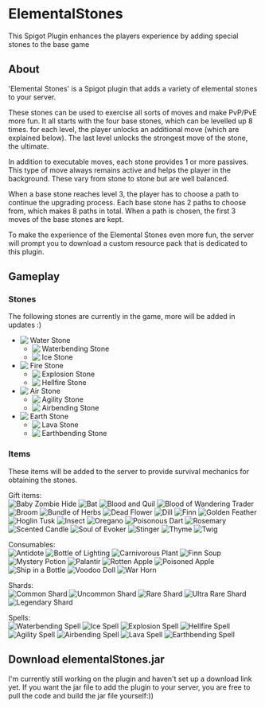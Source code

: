 # ElementalStones
This Spigot Plugin enhances the players experience by adding special stones to the base game

## About
'Elemental Stones' is a Spigot plugin that adds a variety of elemental stones to your server.

These stones can be used to exercise all sorts of moves and make PvP/PvE more fun. It all starts with the four base stones, which can be levelled up 8 times. for each level, the player unlocks an additional move (which are explained below). The last level unlocks the strongest move of the stone, the ultimate.

In addition to executable moves, each stone provides 1 or more passives. This type of move always remains active and helps the player in the background. These vary from stone to stone but are well balanced.

When a base stone reaches level 3, the player has to choose a path to continue the upgrading process. Each base stone has 2 paths to choose from, which makes 8 paths in total. When a path is chosen, the first 3 moves of the base stones are kept.

To make the experience of the Elemental Stones even more fun, the server will prompt you to download a custom resource pack that is dedicated to this plugin.

## Gameplay
### Stones
The following stones are currently in the game, more will be added in updates :)

* [<img src="https://lennertsoffers.com/elementalstones/assets/water_stone.png" style="margin-bottom: -2px;"/>](https://lennertsoffers.com/elementalstones/assets/water_stone.png) Water Stone
    * [<img src="https://lennertsoffers.com/elementalstones/assets/waterbending_stone.png" style="margin-bottom: -2px;"/>](https://lennertsoffers.com/elementalstones/assets/waterbending_stone.png) Waterbending Stone
    * [<img src="https://lennertsoffers.com/elementalstones/assets/ice_stone.png" style="margin-bottom: -2px;"/>](https://lennertsoffers.com/elementalstones/assets/ice_stone.png) Ice Stone
* [<img src="https://lennertsoffers.com/elementalstones/assets/fire_stone.png" style="margin-bottom: -2px;"/>](https://lennertsoffers.com/elementalstones/assets/fire_stone.png) Fire Stone
    * [<img src="https://lennertsoffers.com/elementalstones/assets/explosion_stone.png" style="margin-bottom: -2px;"/>](https://lennertsoffers.com/elementalstones/assets/explosion_stone.png) Explosion Stone
    * [<img src="https://lennertsoffers.com/elementalstones/assets/hellfire_stone.png" style="margin-bottom: -2px;"/>](https://lennertsoffers.com/elementalstones/assets/hellfire_stone.png) Hellfire Stone
* [<img src="https://lennertsoffers.com/elementalstones/assets/air_stone.png" style="margin-bottom: -2px;"/>](https://lennertsoffers.com/elementalstones/assets/air_stone.png) Air Stone
    * [<img src="https://lennertsoffers.com/elementalstones/assets/agility_stone.png" style="margin-bottom: -2px;"/>](https://lennertsoffers.com/elementalstones/assets/agility_stone.png) Agility Stone
    * [<img src="https://lennertsoffers.com/elementalstones/assets/airbending_stone.png" style="margin-bottom: -2px;"/>](https://lennertsoffers.com/elementalstones/assets/airbending_stone.png) Airbending Stone
* [<img src="https://lennertsoffers.com/elementalstones/assets/earth_stone.png" style="margin-bottom: -2px;"/>](https://lennertsoffers.com/elementalstones/assets/earth_stone.png) Earth Stone
    * [<img src="https://lennertsoffers.com/elementalstones/assets/lava_stone.png" style="margin-bottom: -2px;"/>](https://lennertsoffers.com/elementalstones/assets/lava_stone.png) Lava Stone
    * [<img src="https://lennertsoffers.com/elementalstones/assets/earthbending_stone.png" style="margin-bottom: -2px;"/>](https://lennertsoffers.com/elementalstones/assets/earthbending_stone.png) Earthbending Stone

### Items
These items will be added to the server to provide survival mechanics for obtaining the stones.

Gift items:\
![Baby Zombie Hide](https://lennertsoffers.com/elementalstones/assets/baby_zombie_hide.png)
![Bat](https://lennertsoffers.com/elementalstones/assets/bat.png)
![Blood and Quil](https://lennertsoffers.com/elementalstones/assets/blood_and_quil.png)
![Blood of Wandering Trader](https://lennertsoffers.com/elementalstones/assets/blood_of_wandering_trader.png)
![Broom](https://lennertsoffers.com/elementalstones/assets/broom.png)
![Bundle of Herbs](https://lennertsoffers.com/elementalstones/assets/bundle_of_herbs.png)
![Dead Flower](https://lennertsoffers.com/elementalstones/assets/dead_flower.png)
![Dill](https://lennertsoffers.com/elementalstones/assets/dill.png)
![Finn](https://lennertsoffers.com/elementalstones/assets/finn.png)
![Golden Feather](https://lennertsoffers.com/elementalstones/assets/golden_feather.png)
![Hoglin Tusk](https://lennertsoffers.com/elementalstones/assets/hoglin_tusk.png)
![Insect](https://lennertsoffers.com/elementalstones/assets/insect.png)
![Oregano](https://lennertsoffers.com/elementalstones/assets/oregano.png)
![Poisonous Dart](https://lennertsoffers.com/elementalstones/assets/poisonous_dart.png)
![Rosemary](https://lennertsoffers.com/elementalstones/assets/rosemary.png)
![Scented Candle](https://lennertsoffers.com/elementalstones/assets/scented_candle.png)
![Soul of Evoker](https://lennertsoffers.com/elementalstones/assets/soul_of_evoker.png)
![Stinger](https://lennertsoffers.com/elementalstones/assets/stinger.png)
![Thyme](https://lennertsoffers.com/elementalstones/assets/thyme.png)
![Twig](https://lennertsoffers.com/elementalstones/assets/twig.png)

Consumables:\
![Antidote](https://lennertsoffers.com/elementalstones/assets/antidote.png)
![Bottle of Lighting](https://lennertsoffers.com/elementalstones/assets/bottle_of_lightning.png)
![Carnivorous Plant](https://lennertsoffers.com/elementalstones/assets/carnivorous_plant.png)
![Finn Soup](https://lennertsoffers.com/elementalstones/assets/finn_soup.png)
![Mystery Potion](https://lennertsoffers.com/elementalstones/assets/mystery_potion.png)
![Palantir](https://lennertsoffers.com/elementalstones/assets/palantir.png)
![Rotten Apple](https://lennertsoffers.com/elementalstones/assets/rotten_apple.png)
![Poisoned Apple](https://lennertsoffers.com/elementalstones/assets/poisoned_apple.png)
![Ship in a Bottle](https://lennertsoffers.com/elementalstones/assets/ship_in_bottle.png)
![Voodoo Doll](https://lennertsoffers.com/elementalstones/assets/voodoo_doll.png)
![War Horn](https://lennertsoffers.com/elementalstones/assets/war_horn.png)

Shards:\
![Common Shard](https://lennertsoffers.com/elementalstones/assets/common_shard.png)
![Uncommon Shard](https://lennertsoffers.com/elementalstones/assets/uncommon_shard.png) 
![Rare Shard](https://lennertsoffers.com/elementalstones/assets/rare_shard.png) 
![Ultra Rare Shard](https://lennertsoffers.com/elementalstones/assets/ultra_rare_shard.png) 
![Legendary Shard](https://lennertsoffers.com/elementalstones/assets/legendary_shard.png) 

Spells:\
![Waterbending Spell](https://lennertsoffers.com/elementalstones/assets/waterbending_spell.png)
![Ice Spell](https://lennertsoffers.com/elementalstones/assets/ice_spell.png)
![Explosion Spell](https://lennertsoffers.com/elementalstones/assets/explosion_spell.png)
![Hellfire Spell](https://lennertsoffers.com/elementalstones/assets/hellfire_spell.png)
![Agility Spell](https://lennertsoffers.com/elementalstones/assets/agility_spell.png)
![Airbending Spell](https://lennertsoffers.com/elementalstones/assets/airbending_spell.png)
![Lava Spell](https://lennertsoffers.com/elementalstones/assets/lava_spell.png)
![Earthbending Spell](https://lennertsoffers.com/elementalstones/assets/earthbending_spell.png)

## Download elementalStones.jar
I'm currently still working on the plugin and haven't set up a download link yet.
If you want the jar file to add the plugin to your server, you are free to pull the code and build the jar file yourself:))
